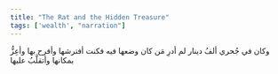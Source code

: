 ```yaml
---
title: "The Rat and the Hidden Treasure"
tags: ['wealth', "narration"]
---
```


 وكان في جُحري ألفُ دينار لم أدرِ مَن كان وضعها فيه فكنت أفترشها وأفرح بها وأعِزُّ بمكانها وأتقلَّبُ عليها
